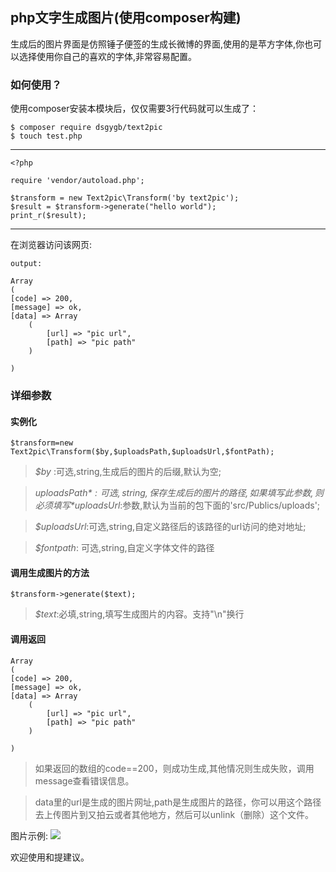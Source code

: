 
## php文字生成图片(使用composer构建)

生成后的图片界面是仿照锤子便签的生成长微博的界面,使用的是苹方字体,你也可以选择使用你自己的喜欢的字体,非常容易配置。




### 如何使用？

使用composer安装本模块后，仅仅需要3行代码就可以生成了：

	$ composer require dsgygb/text2pic
	$ touch test.php

---	

	<?php
	
	require 'vendor/autoload.php';
	
	$transform = new Text2pic\Transform('by text2pic');
	$result = $transform->generate("hello world");
	print_r($result);
---
在浏览器访问该网页:

	output:
	
	Array
	(
    [code] => 200,
    [message] => ok,
    [data] => Array
        (
            [url] => "pic url",
            [path] => "pic path"
        )

	)
	

### 详细参数

#### 实例化

	$transform=new Text2pic\Transform($by,$uploadsPath,$uploadsUrl,$fontPath);
	
	
> *$by* :可选,string,生成后的图片的后缀,默认为空;

> *$uploadsPath*:可选,string,保存生成后的图片的路径,如果填写此参数,则必须填写*$uploadsUrl*:参数,默认为当前的包下面的'src/Publics/uploads';

> *$uploadsUrl*:可选,string,自定义路径后的该路径的url访问的绝对地址;

> *$fontpath*: 可选,string,自定义字体文件的路径


#### 调用生成图片的方法

	$transform->generate($text);
	
> *$text*:必填,string,填写生成图片的内容。支持"\n"换行


#### 调用返回

	Array
	(
    [code] => 200,
    [message] => ok,
    [data] => Array
        (
            [url] => "pic url",
            [path] => "pic path"
        )

	)
	
> 如果返回的数组的code==200，则成功生成,其他情况则生成失败，调用message查看错误信息。

> data里的url是生成的图片网址,path是生成图片的路径，你可以用这个路径去上传图片到又拍云或者其他地方，然后可以unlink（删除）这个文件。
	
		

图片示例:
![](https://github.com/dsgygb/text2pic/blob/master/src/Publics/images/sample_pic.jpg?raw=true)


欢迎使用和提建议。


